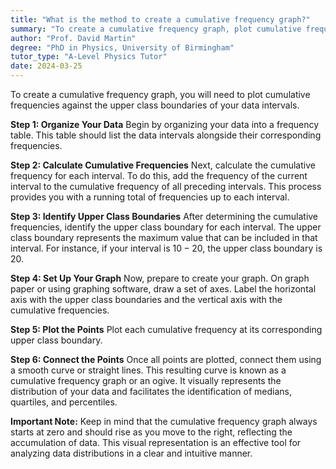 ```yaml
---
title: "What is the method to create a cumulative frequency graph?"
summary: "To create a cumulative frequency graph, plot cumulative frequencies on the y-axis against the upper class boundaries of data intervals on the x-axis."
author: "Prof. David Martin"
degree: "PhD in Physics, University of Birmingham"
tutor_type: "A-Level Physics Tutor"
date: 2024-03-25
---
```


To create a cumulative frequency graph, you will need to plot cumulative frequencies against the upper class boundaries of your data intervals.

**Step 1: Organize Your Data**
Begin by organizing your data into a frequency table. This table should list the data intervals alongside their corresponding frequencies.

**Step 2: Calculate Cumulative Frequencies**
Next, calculate the cumulative frequency for each interval. To do this, add the frequency of the current interval to the cumulative frequency of all preceding intervals. This process provides you with a running total of frequencies up to each interval.

**Step 3: Identify Upper Class Boundaries**
After determining the cumulative frequencies, identify the upper class boundary for each interval. The upper class boundary represents the maximum value that can be included in that interval. For instance, if your interval is $10-20$, the upper class boundary is $20$.

**Step 4: Set Up Your Graph**
Now, prepare to create your graph. On graph paper or using graphing software, draw a set of axes. Label the horizontal axis with the upper class boundaries and the vertical axis with the cumulative frequencies.

**Step 5: Plot the Points**
Plot each cumulative frequency at its corresponding upper class boundary. 

**Step 6: Connect the Points**
Once all points are plotted, connect them using a smooth curve or straight lines. This resulting curve is known as a cumulative frequency graph or an ogive. It visually represents the distribution of your data and facilitates the identification of medians, quartiles, and percentiles.

**Important Note:**
Keep in mind that the cumulative frequency graph always starts at zero and should rise as you move to the right, reflecting the accumulation of data. This visual representation is an effective tool for analyzing data distributions in a clear and intuitive manner.
    